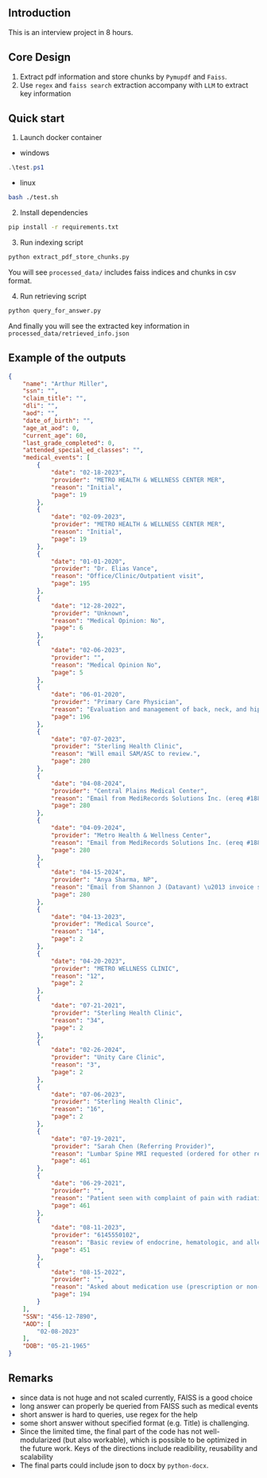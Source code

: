 ## Introduction
This is an interview project in 8 hours.


## Core Design
1. Extract pdf information and store chunks by `Pymupdf` and `Faiss`.
2. Use `regex` and `faiss search` extraction accompany with `LLM` to extract key information


## Quick start
1. Launch docker container
+ windows
```powershell
.\test.ps1
```
+ linux
```bash
bash ./test.sh
```


2. Install dependencies
```bash
pip install -r requirements.txt
```


3. Run indexing script
```bash
python extract_pdf_store_chunks.py
```
You will see `processed_data/` includes faiss indices and chunks in csv format.


4. Run retrieving script
```bash
python query_for_answer.py
```
And finally you will see the extracted key information in
`processed_data/retrieved_info.json`


## Example of the outputs
```json
{
    "name": "Arthur Miller",
    "ssn": "",
    "claim_title": "",
    "dli": "",
    "aod": "",
    "date_of_birth": "",
    "age_at_aod": 0,
    "current_age": 60,
    "last_grade_completed": 0,
    "attended_special_ed_classes": "",
    "medical_events": [
        {
            "date": "02-18-2023",
            "provider": "METRO HEALTH & WELLNESS CENTER MER",
            "reason": "Initial",
            "page": 19
        },
        {
            "date": "02-09-2023",
            "provider": "METRO HEALTH & WELLNESS CENTER MER",
            "reason": "Initial",
            "page": 19
        },
        {
            "date": "01-01-2020",
            "provider": "Dr. Elias Vance",
            "reason": "Office/Clinic/Outpatient visit",
            "page": 195
        },
        {
            "date": "12-28-2022",
            "provider": "Unknown",
            "reason": "Medical Opinion: No",
            "page": 6
        },
        {
            "date": "02-06-2023",
            "provider": "",
            "reason": "Medical Opinion No",
            "page": 5
        },
        {
            "date": "06-01-2020",
            "provider": "Primary Care Physician",
            "reason": "Evaluation and management of back, neck, and hip pain (regular evaluations, medication scripts, routine testing, specialist referrals, and diagnostic testing).",
            "page": 196
        },
        {
            "date": "07-07-2023",
            "provider": "Sterling Health Clinic",
            "reason": "Will email SAM/ASC to review.",
            "page": 280
        },
        {
            "date": "04-08-2024",
            "provider": "Central Plains Medical Center",
            "reason": "Email from MediRecords Solutions Inc. (ereq #188937708) \u2013 sent NO RECS statement to SAM/MR backup folders and will email Datavant about adjustment.",
            "page": 280
        },
        {
            "date": "04-09-2024",
            "provider": "Metro Health & Wellness Center",
            "reason": "Email from MediRecords Solutions Inc. (ereq #188937318) \u2013 sent NO RECS statement to SAM/MR backup folders and will email Datavant about adjustment.",
            "page": 280
        },
        {
            "date": "04-15-2024",
            "provider": "Anya Sharma, NP",
            "reason": "Email from Shannon J (Datavant) \u2013 invoice submitted.",
            "page": 280
        },
        {
            "date": "04-13-2023",
            "provider": "Medical Source",
            "reason": "14",
            "page": 2
        },
        {
            "date": "04-20-2023",
            "provider": "METRO WELLNESS CLINIC",
            "reason": "12",
            "page": 2
        },
        {
            "date": "07-21-2021",
            "provider": "Sterling Health Clinic",
            "reason": "34",
            "page": 2
        },
        {
            "date": "02-26-2024",
            "provider": "Unity Care Clinic",
            "reason": "3",
            "page": 2
        },
        {
            "date": "07-06-2023",
            "provider": "Sterling Health Clinic",
            "reason": "16",
            "page": 2
        },
        {
            "date": "07-19-2021",
            "provider": "Sarah Chen (Referring Provider)",
            "reason": "Lumbar Spine MRI requested (ordered for other reason \u2013 pain with radiation)",
            "page": 461
        },
        {
            "date": "06-29-2021",
            "provider": "",
            "reason": "Patient seen with complaint of pain with radiation",
            "page": 461
        },
        {
            "date": "08-11-2023",
            "provider": "6145550102",
            "reason": "Basic review of endocrine, hematologic, and allergic/immune systems \u2013 negative findings",
            "page": 451
        },
        {
            "date": "08-15-2022",
            "provider": "",
            "reason": "Asked about medication use (prescription or non-prescription)",
            "page": 194
        }
    ],
    "SSN": "456-12-7890",
    "AOD": [
        "02-08-2023"
    ],
    "DOB": "05-21-1965"
}
```

## Remarks
+ since data is not huge and not scaled currently, FAISS is a good choice
+ long answer can properly be queried from FAISS such as medical events 
+ short answer is hard to queries, use regex for the help
+ some short answer without specified format (e.g. Title) is challenging.
+ Since the limited time, the final part of the code has not well-modularized (but also workable), which is possible to be optimized in the future work. Keys of the directions include readibility, reusability and scalability
+ The final parts could include json to docx by `python-docx`.
